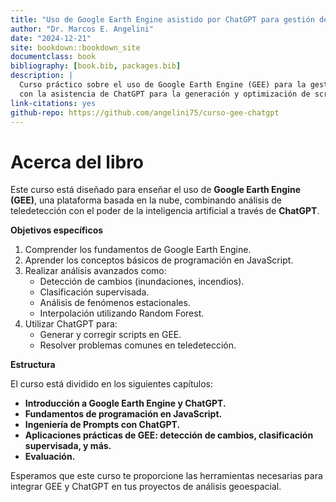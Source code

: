 ```yaml
---
title: "Uso de Google Earth Engine asistido por ChatGPT para gestión de Recursos Naturales"
author: "Dr. Marcos E. Angelini"
date: "2024-12-21"
site: bookdown::bookdown_site
documentclass: book
bibliography: [book.bib, packages.bib]
description: |
  Curso práctico sobre el uso de Google Earth Engine (GEE) para la gestión de recursos naturales,
  con la asistencia de ChatGPT para la generación y optimización de scripts en JavaScript.
link-citations: yes
github-repo: https://github.com/angelini75/curso-gee-chatgpt
---
```


# Acerca del libro

Este curso está diseñado para enseñar el uso de **Google Earth Engine (GEE)**, una plataforma basada en la nube, combinando análisis de teledetección con el poder de la inteligencia artificial a través de **ChatGPT**. 

**Objetivos específicos**

1. Comprender los fundamentos de Google Earth Engine.
2. Aprender los conceptos básicos de programación en JavaScript.
3. Realizar análisis avanzados como:
   - Detección de cambios (inundaciones, incendios).
   - Clasificación supervisada.
   - Análisis de fenómenos estacionales.
   - Interpolación utilizando Random Forest.
4. Utilizar ChatGPT para:
   - Generar y corregir scripts en GEE.
   - Resolver problemas comunes en teledetección.

**Estructura**

El curso está dividido en los siguientes capítulos:

* **Introducción a Google Earth Engine y ChatGPT.**
* **Fundamentos de programación en JavaScript.**
* **Ingeniería de Prompts con ChatGPT.**
* **Aplicaciones prácticas de GEE: detección de cambios, clasificación supervisada, y más.**
* **Evaluación.**

Esperamos que este curso te proporcione las herramientas necesarias para integrar GEE y ChatGPT en tus proyectos de análisis geoespacial.

